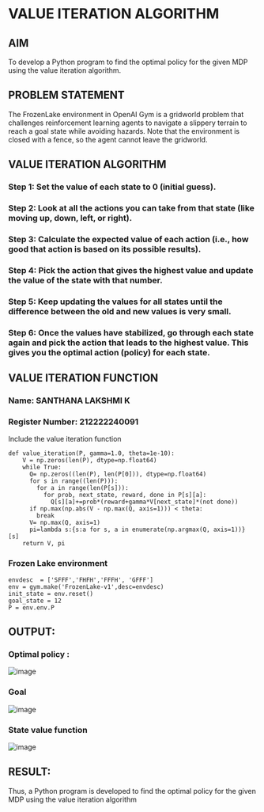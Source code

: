 # VALUE ITERATION ALGORITHM

## AIM
To develop a Python program to find the optimal policy for the given MDP using the value iteration algorithm.

## PROBLEM STATEMENT
The FrozenLake environment in OpenAI Gym is a gridworld problem that challenges reinforcement learning agents to navigate a slippery terrain to reach a goal state while avoiding hazards. Note that the environment is closed with a fence, so the agent cannot leave the gridworld.

## VALUE ITERATION ALGORITHM
### Step 1: Set the value of each state to 0 (initial guess).
### Step 2: Look at all the actions you can take from that state (like moving up, down, left, or right).
### Step 3: Calculate the expected value of each action (i.e., how good that action is based on its possible results).
### Step 4: Pick the action that gives the highest value and update the value of the state with that number.
### Step 5: Keep updating the values for all states until the difference between the old and new values is very small.
### Step 6: Once the values have stabilized, go through each state again and pick the action that leads to the highest value. This gives you the optimal action (policy) for each state.


## VALUE ITERATION FUNCTION

### Name: SANTHANA LAKSHMI K
### Register Number: 212222240091


Include the value iteration function
```
def value_iteration(P, gamma=1.0, theta=1e-10):
    V = np.zeros(len(P), dtype=np.float64)
    while True:
      Q= np.zeros((len(P), len(P[0])), dtype=np.float64)
      for s in range((len(P))):
        for a in range(len(P[s])):
          for prob, next_state, reward, done in P[s][a]:
            Q[s][a]+=prob*(reward+gamma*V[next_state]*(not done))
      if np.max(np.abs(V - np.max(Q, axis=1))) < theta:
        break
      V= np.max(Q, axis=1)
      pi=lambda s:{s:a for s, a in enumerate(np.argmax(Q, axis=1))} [s]
    return V, pi
```
### Frozen Lake environment
```
envdesc  = ['SFFF','FHFH','FFFH', 'GFFF']
env = gym.make('FrozenLake-v1',desc=envdesc)
init_state = env.reset()
goal_state = 12
P = env.env.P
```



## OUTPUT:
### Optimal policy :
![image](https://github.com/user-attachments/assets/2f204bba-ebed-4c21-8552-4934c4416433)

### Goal
![image](https://github.com/user-attachments/assets/769f603f-9705-4811-bca5-fe387130cdc0)

### State value function

![image](https://github.com/user-attachments/assets/5f72d040-397b-4cee-abb7-fb165f68fc5b)



## RESULT:

Thus, a Python program is developed to find the optimal policy for the given MDP using the value iteration algorithm
